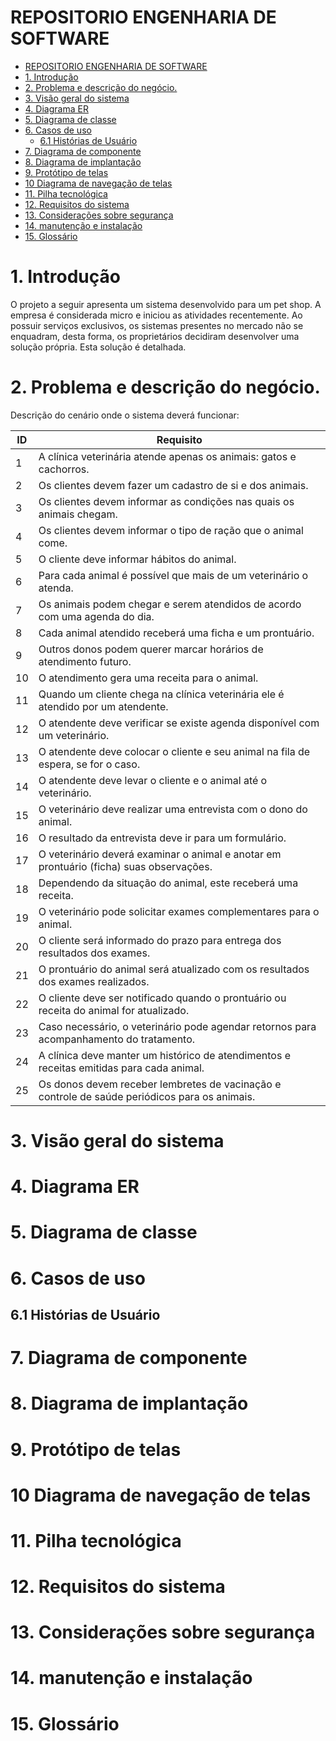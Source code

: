 # REPOSITORIO ENGENHARIA DE SOFTWARE


- [REPOSITORIO ENGENHARIA DE SOFTWARE](#repositorio-engenharia-de-software)
- [1. Introdução](#1-introdução)
- [2. Problema e descrição do negócio.](#2-problema-e-descrição-do-negócio)
- [3. Visão geral do sistema](#3-visão-geral-do-sistema)
- [4. Diagrama ER](#4-diagrama-er)
- [5. Diagrama de classe](#5-diagrama-de-classe)
- [6. Casos de uso](#6-casos-de-uso)
  - [6.1 Histórias de Usuário](#61-histórias-de-usuário)
- [7. Diagrama de componente](#7-diagrama-de-componente)
- [8. Diagrama de implantação](#8-diagrama-de-implantação)
- [9. Protótipo de telas](#9-protótipo-de-telas)
- [10 Diagrama de navegação de telas](#10-diagrama-de-navegação-de-telas)
- [11. Pilha tecnológica](#11-pilha-tecnológica)
- [12. Requisitos do sistema](#12-requisitos-do-sistema)
- [13. Considerações sobre segurança](#13-considerações-sobre-segurança)
- [14. manutenção e instalação](#14-manutenção-e-instalação)
- [15. Glossário](#15-glossário)


# 1. Introdução
O projeto a seguir apresenta um sistema desenvolvido para um pet shop. A empresa é considerada  micro e iniciou as atividades recentemente. Ao possuir serviços exclusivos, os sistemas presentes no mercado não se enquadram, desta forma, os proprietários decidiram desenvolver uma solução própria. Esta solução é detalhada.

# 2. Problema e descrição do negócio.

Descrição do cenário onde o sistema deverá funcionar:

| ID  | Requisito                                                                                  |
| --- | -------------------------------------------------------------------------------------------|
| 1   | A clínica veterinária atende apenas os animais: gatos e cachorros.                         |
| 2   | Os clientes devem fazer um cadastro de si e dos animais.                                   |
| 3   | Os clientes devem informar as condições nas quais os animais chegam.                       |
| 4   | Os clientes devem informar o tipo de ração que o animal come.                              |
| 5   | O cliente deve informar hábitos do animal.                                                 |
| 6   | Para cada animal é possível que mais de um veterinário o atenda.                           |
| 7   | Os animais podem chegar e serem atendidos de acordo com uma agenda do dia.                 |
| 8   | Cada animal atendido receberá uma ficha e um prontuário.                                   |
| 9   | Outros donos podem querer marcar horários de atendimento futuro.                           |
| 10  | O atendimento gera uma receita para o animal.                                              |
| 11  | Quando um cliente chega na clínica veterinária ele é atendido por um atendente.            |
| 12  | O atendente deve verificar se existe agenda disponível com um veterinário.                 |
| 13  | O atendente deve colocar o cliente e seu animal na fila de espera, se for o caso.          |
| 14  | O atendente deve levar o cliente e o animal até o veterinário.                             |
| 15  | O veterinário deve realizar uma entrevista com o dono do animal.                           |
| 16  | O resultado da entrevista deve ir para um formulário.                                      |
| 17  | O veterinário deverá examinar o animal e anotar em prontuário (ficha) suas observações.    |
| 18  | Dependendo da situação do animal, este receberá uma receita.                               |
| 19  | O veterinário pode solicitar exames complementares para o animal.                          |
| 20  | O cliente será informado do prazo para entrega dos resultados dos exames.                  |
| 21  | O prontuário do animal será atualizado com os resultados dos exames realizados.            |
| 22  | O cliente deve ser notificado quando o prontuário ou receita do animal for atualizado.      |
| 23  | Caso necessário, o veterinário pode agendar retornos para acompanhamento do tratamento.     |
| 24  | A clínica deve manter um histórico de atendimentos e receitas emitidas para cada animal.    |
| 25  | Os donos devem receber lembretes de vacinação e controle de saúde periódicos para os animais.|


# 3. Visão geral do sistema

# 4. Diagrama ER

# 5. Diagrama de classe

# 6. Casos de uso

## 6.1 Histórias de Usuário

# 7. Diagrama de componente  

# 8. Diagrama de implantação

# 9. Protótipo de telas

# 10 Diagrama de navegação de telas

# 11. Pilha tecnológica

# 12. Requisitos do sistema

# 13. Considerações sobre segurança

# 14. manutenção e instalação

# 15. Glossário

